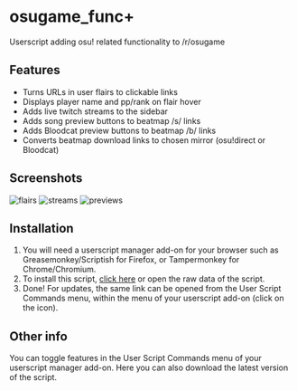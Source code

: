 # osugame_func+
Userscript adding osu! related functionality to /r/osugame

## Features
* Turns URLs in user flairs to clickable links
* Displays player name and pp/rank on flair hover
* Adds live twitch streams to the sidebar
* Adds song preview buttons to beatmap /s/ links
* Adds Bloodcat preview buttons to beatmap /b/ links
* Converts beatmap download links to chosen mirror (osu!direct or Bloodcat)

## Screenshots
![flairs](http://i.imgur.com/vqFPUPK.png) ![streams](http://i.imgur.com/VWOJuwr.png) ![previews](https://i.imgur.com/v5JOXy0.png)

## Installation
1. You will need a userscript manager add-on for your browser such as Greasemonkey/Scriptish for Firefox, or Tampermonkey for Chrome/Chromium.
2. To install this script, [click here](https://github.com/v0x76/osugame_funcp/raw/master/osugame_func+.user.js) or open the raw data of the script.
3. Done! For updates, the same link can be opened from the User Script Commands menu, within the menu of your userscript add-on (click on the icon).

## Other info
You can toggle features in the User Script Commands menu of your userscript manager add-on. Here you can also download the latest version of the script.
